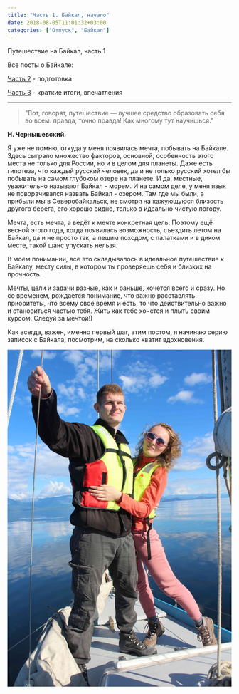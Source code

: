 ```yaml
---
title: "Часть 1. Байкал, начало"
date: 2018-08-05T11:01:32+03:00
categories: ["Отпуск", "Байкал"]
---
```


Путешествие на Байкал, часть 1

<!--more-->

Все посты о Байкале:

[Часть 2](https://arybin93.github.io/posts/23_baikal_2/) - подготовка

[Часть 3](https://arybin93.github.io/posts/24_baikal_3/) - краткие итоги, впечатления

---

> "Вот, говорят, путешествие — лучшее средство образовать себя во всем: правда, точно правда! 
> Как многому тут научишься." 

__Н. Чернышевский.__


Я уже не помню, откуда у меня появилась мечта, побывать на Байкале. 
Здесь сыграло множество факторов, основной, особенность этого места не только для России, но и в целом для планеты. 
Даже есть гипотеза, что каждый русский человек, да и не только русский хотел бы побывать 
на самом глубоком озере на планете. И да, местные, уважительно называют Байкал - морем. 
И на самом деле, у меня язык не поворачивался назвать Байкал - озером. 
Там где мы были, а прибыли мы в Северобайкальск, не смотря на кажующуюся близость другого берега, 
его хорошо видно, только в идеально чистую погоду.

Мечта, есть мечта, а ведёт к мечте конкретная цель. 
Поэтому ещё весной этого года, когда появилась возможность, съездить летом на Байкал, да и не просто так, 
а пешим походом, с палатками и в диком месте, такой шанс упускать нельзя. 

В моём понимании, всё это складывалось в идеальное путешествие к Байкалу, месту силы,
в котором ты проверяешь себя и близких на прочность.

Мечты, цели и задачи разные, как и раньше, хочется всего и сразу. 
Но со временем, рождается понимание, что важно расставлять приоритеты, что всему своё время и есть, 
то что действительно важно и становиться частью тебя. Жить как тебе хочется и плыть своим курсом. Следуй за мечтой!)

Как всегда, важен, именно первый шаг, этим постом, я начинаю серию записок с Байкала, 
посмотрим, на сколько хватит вдохновения.

![Baikal](/images/10_baikal_1.JPG "Переплываем Байкал, начало похода")
